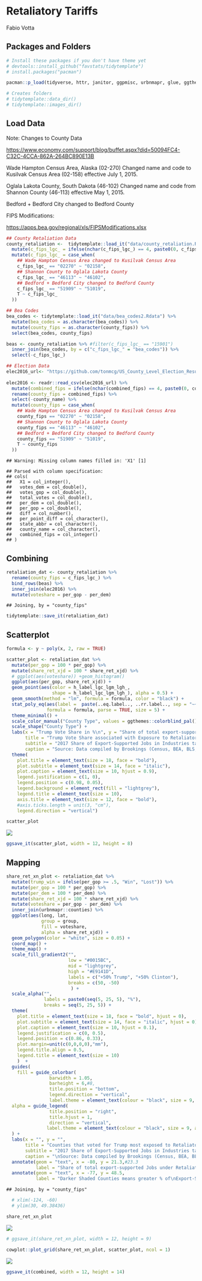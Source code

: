 Retaliatory Tariffs
================
Fabio Votta

Packages and Folders
--------------------

``` r
# Install these packages if you don't have theme yet
# devtools::install_github("favstats/tidytemplate")
# install.packages("pacman")

pacman::p_load(tidyverse, httr, janitor, ggpmisc, urbnmapr, glue, ggthemes, tidytemplate, cowplot)

# Creates folders
# tidytemplate::data_dir()
# tidytemplate::images_dir()
```

Load Data
---------

Note: Changes to County Data

<https://www.economy.com/support/blog/buffet.aspx?did=50094FC4-C32C-4CCA-862A-264BC890E13B>

Wade Hampton Census Area, Alaska (02-270) Changed name and code to Kusilvak Census Area (02-158) effective July 1, 2015.

Oglala Lakota County, South Dakota (46-102) Changed name and code from Shannon County (46-113) effective May 1, 2015.

Bedford + Bedford City changed to Bedford County

FIPS Modifications:

<https://apps.bea.gov/regional/xls/FIPSModifications.xlsx>

``` r
## County Retaliation Data
county_retaliation <-  tidytemplate::load_it("data/county_retaliation.Rdata") %>% 
  mutate(c_fips_lgc_ = ifelse(nchar(c_fips_lgc_) == 4, paste0(0, c_fips_lgc_), c_fips_lgc_))  %>% 
  mutate(c_fips_lgc_ = case_when(
    ## Wade Hampton Census Area changed to Kusilvak Census Area
    c_fips_lgc_ == "02270" ~ "02158",
    ## Shannon County to Oglala Lakota County
    c_fips_lgc_ == "46113" ~ "46102",
    ## Bedford + Bedford City changed to Bedford County
    c_fips_lgc_ == "51909" ~ "51019",
    T ~ c_fips_lgc_
  ))

## Bea Codes
bea_codes <- tidytemplate::load_it("data/bea_codes2.Rdata") %>% 
  mutate(bea_codes = as.character(bea_codes)) %>% 
  mutate(county_fips = as.character(county_fips)) %>% 
  select(bea_codes, county_fips)

beas <- county_retaliation %>% #filter(c_fips_lgc_ == "15901")
  inner_join(bea_codes, by = c("c_fips_lgc_" = "bea_codes")) %>% 
  select(-c_fips_lgc_)

## Election Data
elec2016_url<- "https://github.com/tonmcg/US_County_Level_Election_Results_08-16/raw/master/2016_US_County_Level_Presidential_Results.csv"
              
elec2016 <- readr::read_csv(elec2016_url) %>%  
  mutate(combined_fips = ifelse(nchar(combined_fips) == 4, paste0(0, combined_fips), combined_fips)) %>% 
  rename(county_fips = combined_fips) %>% 
  select(-county_name) %>% 
  mutate(county_fips = case_when(
    ## Wade Hampton Census Area changed to Kusilvak Census Area
    county_fips == "02270" ~ "02158",
    ## Shannon County to Oglala Lakota County
    county_fips == "46113" ~ "46102",
    ## Bedford + Bedford City changed to Bedford County
    county_fips == "51909" ~ "51019",
    T ~ county_fips
  ))
```

    ## Warning: Missing column names filled in: 'X1' [1]

    ## Parsed with column specification:
    ## cols(
    ##   X1 = col_integer(),
    ##   votes_dem = col_double(),
    ##   votes_gop = col_double(),
    ##   total_votes = col_double(),
    ##   per_dem = col_double(),
    ##   per_gop = col_double(),
    ##   diff = col_number(),
    ##   per_point_diff = col_character(),
    ##   state_abbr = col_character(),
    ##   county_name = col_character(),
    ##   combined_fips = col_integer()
    ## )

Combining
---------

``` r
retaliation_dat <- county_retaliation %>% 
  rename(county_fips = c_fips_lgc_) %>%
  bind_rows(beas) %>% 
  inner_join(elec2016) %>%   
  mutate(voteshare = per_gop - per_dem)
```

    ## Joining, by = "county_fips"

``` r
tidytemplate::save_it(retaliation_dat)
```

Scatterplot
-----------

``` r
formula <- y ~ poly(x, 2, raw = TRUE)

scatter_plot <- retaliation_dat %>% 
  mutate(per_gop = 100 * per_gop) %>% 
  mutate(share_ret_xjd = 100 * share_ret_xjd) %>% 
  # ggplot(aes(voteshare)) +geom_histogram()
  ggplot(aes(per_gop, share_ret_xjd)) +
  geom_point(aes(color = h_label_lgc_lgm_lgh_, 
                 shape = h_label_lgc_lgm_lgh_), alpha = 0.5) +
  geom_smooth(method = "lm", formula = formula, color = "black") +
  stat_poly_eq(aes(label =  paste(..eq.label.., ..rr.label.., sep = "~~~~")),
               formula = formula, parse = TRUE, size = 5) +
  theme_minimal() +
  scale_color_manual("County Type", values = ggthemes::colorblind_pal()(5)[c(2,4)]) +
  scale_shape("County Type") +
  labs(x = "Trump Vote Share in %\n", y = "Share of total export-supported jobs under retaliation in %\n",
       title = "Trump Vote Share associated with Exposure to Retaliatory Tariffs",
       subtitle = "2017 Share of Export-Supported Jobs in Industries targeted by Partner's Retaliation\nby County Vote Share in the 2016 U.S. Presidential Election\n",
       caption = "Source: Data compiled by Brookings (Census, BEA, BLS, IRS, EIA, Eurostat, Moody's Analytics,\nNAFSA, PIIE, Sabre, and Trade Map, International Trade Centre, www.intracen.org/marketanalysis)\n\nData Visualization by favstats.eu; @favstats") +
  theme(
    plot.title = element_text(size = 18, face = "bold"),
    plot.subtitle = element_text(size = 14, face = "italic"),
    plot.caption = element_text(size = 10, hjust = 0.9),
    legend.justification = c(1, 0),
    legend.position = c(0.98, 0.05),
    legend.background = element_rect(fill = "lightgrey"),
    legend.title = element_text(size = 10),
    axis.title = element_text(size = 12, face = "bold"),
    #axis.ticks.length = unit(3, "cm"),
    legend.direction = "vertical") 

scatter_plot
```

![](tariffs_viz_files/figure-markdown_github/dataviz-1.png)

``` r
ggsave_it(scatter_plot, width = 12, height = 8)
```

Mapping
-------

``` r
share_ret_xn_plot <- retaliation_dat %>%
  mutate(trump_win = ifelse(per_gop >= .5, "Win", "Lost")) %>% 
  mutate(per_gop = 100 * per_gop) %>% 
  mutate(per_dem = 100 * per_dem) %>% 
  mutate(share_ret_xjd = 100 * share_ret_xjd) %>% 
  mutate(voteshare = per_gop - per_dem) %>% 
  inner_join(urbnmapr::counties) %>% 
  ggplot(aes(long, lat, 
             group = group,
             fill = voteshare, 
             alpha = share_ret_xjd)) +
  geom_polygon(color = "white", size = 0.05) +
  coord_map() +
  theme_map() +
  scale_fill_gradient2("",
                       low = "#0015BC", 
                       mid = "lightgrey", 
                       high = "#E9141D", 
                       labels = c("+50% Trump", "+50% Clinton"), 
                       breaks = c(50, -50)
                        ) +
  scale_alpha("",
              labels = paste0(seq(5, 25, 5), "%"), 
              breaks = seq(5, 25, 5)) +
  theme(
    plot.title = element_text(size = 18, face = "bold", hjust = 0),
    plot.subtitle = element_text(size = 14, face = "italic", hjust = 0),
    plot.caption = element_text(size = 10, hjust = 0.1),
    legend.justification = c(0, 0.5),
    legend.position = c(0.86, 0.33),
    plot.margin=unit(c(0,0,0,0),"mm"),
    legend.title.align = 0.5,
    legend.title = element_text(size = 10)
    )  +
  guides(
    fill = guide_colorbar(
                barwidth = 1.05, 
                barheight = 6,#8, 
                title.position = "bottom", 
                legend.direction = "vertical",
                label.theme = element_text(colour = "black", size = 9, angle = 0)),
  alpha = guide_legend(
                title.position = "right", 
                title.hjust = 1,
                direction = "vertical", 
               label.theme = element_text(colour = "black", size = 9, angle = 0))
  ) +
  labs(x = "", y = "",
       title = "Counties that voted for Trump most exposed to Retaliatory Tariffs",
       subtitle = "2017 Share of Export-Supported Jobs in Industries targeted by Partner's Retaliation\nby County Vote Share in the 2016 U.S. Presidential Election",
       caption = "\nSource: Data compiled by Brookings (Census, BEA, BLS, IRS, EIA, Eurostat, Moody's Analytics,\nNAFSA, PIIE, Sabre, and Trade Map, International Trade Centre, www.intracen.org/marketanalysis)\n\nData Visualization by favstats.eu; @favstats\n") +
  annotate(geom = "text", x = -80, y = 21.3,#23.3 
           label = "Share of total export-supported Jobs under Retaliation") +
  annotate(geom = "text", x = -77, y = 48.5, 
           label = "Darker Shaded Counties means greater % of\nExport-Supported Jobs under Retaliation")
```

    ## Joining, by = "county_fips"

``` r
  # xlim(-124, -60) 
  # ylim(30, 49.38436)

share_ret_xn_plot
```

![](images/share_ret_xn_plot.png)

``` r
# ggsave_it(share_ret_xn_plot, width = 12, height = 9)
```

``` r
cowplot::plot_grid(share_ret_xn_plot, scatter_plot, ncol = 1)
```

![](tariffs_viz_files/figure-markdown_github/unnamed-chunk-4-1.png)

``` r
ggsave_it(combined, width = 12, height = 14)
```
